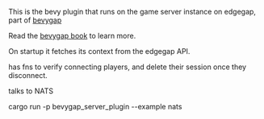 This is the bevy plugin that runs on the game server instance on edgegap, part of  [bevygap](https://github.com/RJ/bevygap)

Read the [bevygap book](https://rj.github.io/bevygap/) to learn more.


On startup it fetches its context from the edgegap API.

has fns to verify connecting players, and delete their session once they disconnect.

talks to NATS



cargo run -p bevygap_server_plugin --example nats